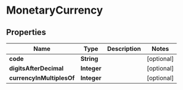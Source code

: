 
# MonetaryCurrency

## Properties
Name | Type | Description | Notes
------------ | ------------- | ------------- | -------------
**code** | **String** |  |  [optional]
**digitsAfterDecimal** | **Integer** |  |  [optional]
**currencyInMultiplesOf** | **Integer** |  |  [optional]




